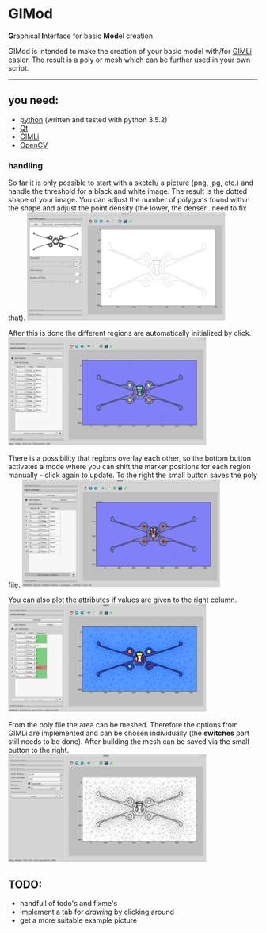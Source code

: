 # GIMod
**G**raphical **I**nterface for basic **Mod**el creation

GIMod is intended to make the creation of your basic model with/for [GIMLi](www.pygimli.org) easier. The result is a poly or mesh which can be further used in your own script.

---
## you need:
+ [python](https://www.python.org/downloads/) (written and tested with python 3.5.2)
+ [Qt](https://www.qt.io/download/)
+ [GIMLi](http://www.pygimli.org/installation.html)
+ [OpenCV](http://opencv.org/downloads.html)

### handling
So far it is only possible to start with a sketch/ a picture (png, jpg, etc.) and handle the threshold for a black and white image. The result is the dotted shape of your image. You can adjust the number of polygons found within the shape and adjust the point density (the lower, the denser.. need to fix that).
<img src="images/scrot_01.png" width="400">

After this is done the different regions are automatically initialized by click.
<img src="images/scrot_02.png" width="400">

There is a possibility that regions overlay each other, so the bottom button activates a mode where you can shift the marker positions for each region manually - click again to update. To the right the small button saves the poly file.
<img src="images/scrot_03.png" width="400">

You can also plot the attributes if values are given to the right column.
<img src="images/scrot_04.png" width="400">

From the poly file the area can be meshed. Therefore the options from GIMLi are implemented and can be chosen individually (the **switches** part still needs to be done). After building the mesh can be saved via the small button to the right.
<img src="images/scrot_05.png" width="400">

## TODO:
+ handfull of todo's and fixme's
+ implement a tab for *drawing* by clicking around
+ get a more suitable example picture
